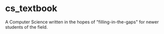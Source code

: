 # cs_textbook
A Computer Science written in the hopes of "filling-in-the-gaps" for newer students of the field.
